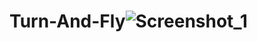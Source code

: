 # Turn-And-Fly![Screenshot_1](https://user-images.githubusercontent.com/75747082/230129342-501b9b6c-3312-448d-926f-1bd68d006e35.png)

